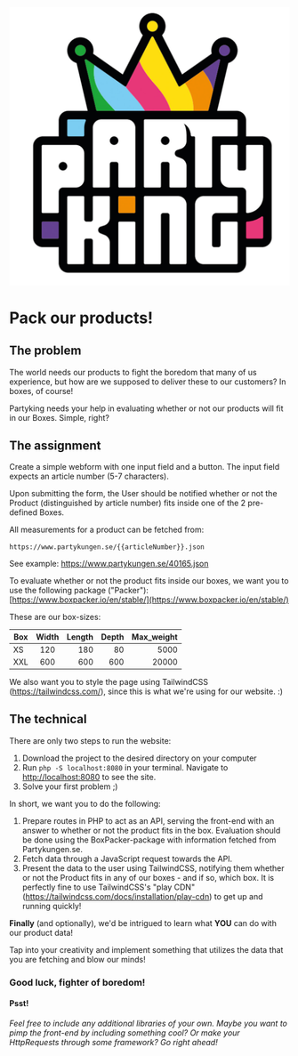 ![logo](logo.png)
# Pack our products!
## The problem

 The world needs our products to fight the boredom that many of us experience, but how are we supposed to deliver these to our customers? In boxes, of course!

 Partyking needs your help in evaluating whether or not our products will fit in our Boxes. Simple, right?

## The assignment

Create a simple webform with one input field and a button. The input field expects an article number (5-7 characters). 

Upon submitting the form, the User should be notified whether or not the Product (distinguished by article number) fits inside one of the 2 pre-defined Boxes.

All measurements for a product can be fetched from:

    https://www.partykungen.se/{{articleNumber}}.json
See example:
https://www.partykungen.se/40165.json


To evaluate whether or not the product fits inside our boxes, we want you to use the following package ("Packer"): [https://www.boxpacker.io/en/stable/](https://www.boxpacker.io/en/stable/)

  

These are our box-sizes:

| Box        	| Width         | Length  	|  Depth  	| Max_weight  	|
| ------------- |:-------------:| --------:	|---------:	| -------------:|
| XS 	| 120 			| 180 		|  80 		| 5000 		|
| XXL 	| 600			| 600 		| 600 		| 20000 		|

We also want you to style the page using TailwindCSS (https://tailwindcss.com/), since this is what we're using for our website. :)

## The technical

There are only two steps to run the website:

1.  Download the project to the desired directory on your computer
2.  Run  `php -S localhost:8080`  in your terminal. Navigate to  [http://localhost:8080](http://localhost:8080/)  to see the site.
3.  Solve your first problem ;)

In short, we want you to do the following:

1. Prepare routes in PHP to act as an API, serving the front-end with an answer to whether or not the product fits in the box. 
   Evaluation should be done using the BoxPacker-package with information fetched from Partykungen.se.
2. Fetch data through a JavaScript request towards the API.
3. Present the data to the user using TailwindCSS, notifying them whether or not the Product fits in any of our boxes - and if so, which box. It is perfectly fine to use TailwindCSS's "play CDN" (https://tailwindcss.com/docs/installation/play-cdn) to get up and running quickly!

**Finally** (and optionally), we'd be intrigued to learn what **YOU** can do with our product data!

Tap into your creativity and implement something that utilizes the data that you are fetching and blow our minds!

### Good luck, fighter of boredom!

#### Psst!
_Feel free to include any additional libraries of your own. Maybe you want to pimp the front-end by including something cool? Or make your HttpRequests through some framework? Go right ahead!_

